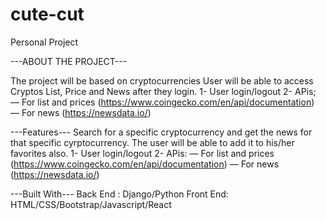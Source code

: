 # cute-cut
Personal Project

---ABOUT THE PROJECT---

The project will be based on cryptocurrencies
User will be able to access Cryptos List, Price and News after they login.
1- User login/logout
2- APis;
 — For list and prices (https://www.coingecko.com/en/api/documentation)
 — For news (https://newsdata.io/)

---Features---
  Search for a specific cryptocurrency and get the news for that specific cyrptocurrency. The user will be able to add it to his/her favorites also.
  1- User login/logout
  2- APis:
    — For list and prices (https://www.coingecko.com/en/api/documentation)
    — For news (https://newsdata.io/)

---Built With---
Back End : Django/Python
Front End: HTML/CSS/Bootstrap/Javascript/React

